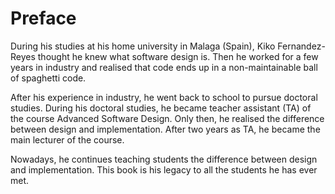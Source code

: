 # Preface

<p class="para"><span class="dropcaps">D</span>uring his studies at his home
university in Malaga (Spain), Kiko Fernandez-Reyes thought he knew what software
design is. Then he worked for a few years in industry and realised that code ends
up in a non-maintainable ball of spaghetti code.</p>

After his experience in industry, he went back to school to pursue doctoral studies.
During his doctoral studies, he became teacher assistant (TA) of the course Advanced
Software Design. Only then, he realised the difference between design and implementation.
After two years as TA, he became the main lecturer of the course.

Nowadays, he continues teaching students the difference between design and
implementation. This book is his legacy to all the students he has ever met.
